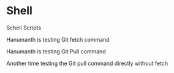 # Shell
Schell Scripts

Hanumanth is testing Git fetch command

Hanumanth is testing Git Pull command

Another time testing the Git pull command directly without fetch
